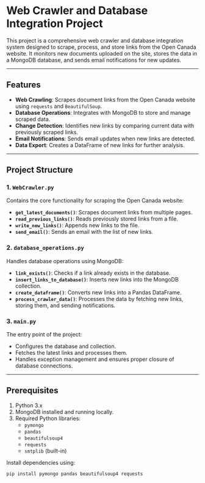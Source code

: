 # Web Crawler and Database Integration Project

This project is a comprehensive web crawler and database integration system designed to scrape, process, and store links from the Open Canada website. It monitors new documents uploaded on the site, stores the data in a MongoDB database, and sends email notifications for new updates.

---

## Features

- **Web Crawling**: Scrapes document links from the Open Canada website using `requests` and `BeautifulSoup`.
- **Database Operations**: Integrates with MongoDB to store and manage scraped data.
- **Change Detection**: Identifies new links by comparing current data with previously scraped links.
- **Email Notifications**: Sends email updates when new links are detected.
- **Data Export**: Creates a DataFrame of new links for further analysis.

---

## Project Structure

### 1. `WebCrawler.py`
Contains the core functionality for scraping the Open Canada website:
- **`get_latest_documents()`**: Scrapes document links from multiple pages.
- **`read_previous_links()`**: Reads previously stored links from a file.
- **`write_new_links()`**: Appends new links to the file.
- **`send_email()`**: Sends an email with the list of new links.

### 2. `database_operations.py`
Handles database operations using MongoDB:
- **`link_exists()`**: Checks if a link already exists in the database.
- **`insert_links_to_database()`**: Inserts new links into the MongoDB collection.
- **`create_dataframe()`**: Converts new links into a Pandas DataFrame.
- **`process_crawler_data()`**: Processes the data by fetching new links, storing them, and sending notifications.

### 3. `main.py`
The entry point of the project:
- Configures the database and collection.
- Fetches the latest links and processes them.
- Handles exception management and ensures proper closure of database connections.

---

## Prerequisites

1. Python 3.x
2. MongoDB installed and running locally.
3. Required Python libraries:
   - `pymongo`
   - `pandas`
   - `beautifulsoup4`
   - `requests`
   - `smtplib` (built-in)

Install dependencies using:
```bash
pip install pymongo pandas beautifulsoup4 requests
